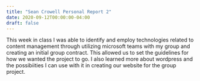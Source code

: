 ```yaml
---
title: "Sean Crowell Personal Report 2"
date: 2020-09-12T00:00:00-04:00
draft: false
---
```


This week in class I was able to identify and employ technologies related to content management through utilizing microsoft teams with my group and creating an initial group contract. This allowed us to set the guidelines for how we wanted the project to go. I also learned more about wordpress and the possibiities I can use with it in creating our website for the group project. 
